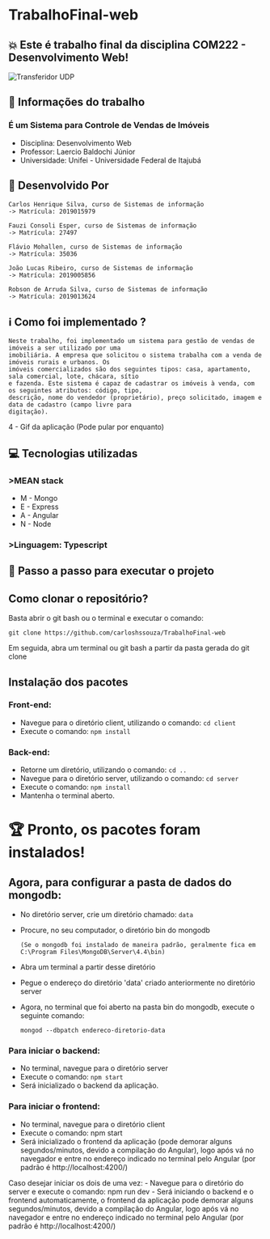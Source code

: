 # TrabalhoFinal-web
## :boom: Este é trabalho final da disciplina COM222 - Desenvolvimento Web!

![Transferidor UDP](imagens/udp.png)

## :closed_book: Informações do trabalho

  ### É um Sistema para Controle de Vendas de Imóveis
  *  Disciplina: Desenvolvimento Web
  *  Professor: Laercio Baldochi Júnior
  *  Universidade: Unifei - Universidade Federal de Itajubá

## :construction_worker: Desenvolvido Por
```
Carlos Henrique Silva, curso de Sistemas de informação
-> Matrícula: 2019015979

Fauzi Consoli Esper, curso de Sistemas de informação
-> Matrícula: 27497

Flávio Mohallen, curso de Sistemas de informação
-> Matrícula: 35036

João Lucas Ribeiro, curso de Sistemas de informação
-> Matrícula: 2019005856

Robson de Arruda Silva, curso de Sistemas de informação
-> Matrícula: 2019013624
```
## :information_source: Como foi implementado ?
    Neste trabalho, foi implementado um sistema para gestão de vendas de imóveis a ser utilizado por uma
    imobiliária. A empresa que solicitou o sistema trabalha com a venda de imóveis rurais e urbanos. Os 
    imóveis comercializados são dos seguintes tipos: casa, apartamento, sala comercial, lote, chácara, sítio
    e fazenda. Este sistema é capaz de cadastrar os imóveis à venda, com os seguintes atributos: código, tipo, 
    descrição, nome do vendedor (proprietário), preço solicitado, imagem e data de cadastro (campo livre para
    digitação).

4 - Gif da aplicação (Pode pular por enquanto)

## :computer: Tecnologias utilizadas
  ### >MEAN stack
  * M - Mongo
  * E - Express
  * A - Angular
  * N - Node
  ### >Linguagem: Typescript

## :dart: Passo a passo para executar o projeto
   
## Como clonar o repositório?

  Basta abrir o git bash ou o terminal e executar o comando: 

`git clone https://github.com/carloshssouza/TrabalhoFinal-web`

  Em seguida, abra um terminal ou git bash a partir da pasta gerada do git clone

## Instalação dos pacotes

### Front-end: 
* Navegue para o diretório client, utilizando o comando: `cd client`
* Execute o comando: `npm install`

### Back-end:
* Retorne um diretório, utilizando o comando: `cd ..`
* Navegue para o diretório server, utilizando o comando: `cd server`
* Execute o comando: `npm install`
* Mantenha o terminal aberto.
	
# :trophy: Pronto, os pacotes foram instalados!

## Agora, para configurar a pasta de dados do mongodb:

* No diretório server, crie um diretório chamado: `data`

* Procure, no seu computador, o diretório bin do mongodb

    `(Se o mongodb foi instalado de maneira padrão, geralmente fica em C:\Program Files\MongoDB\Server\4.4\bin)`

* Abra um terminal a partir desse diretório

* Pegue o endereço do diretório 'data' criado anteriormente no diretório server

* Agora, no terminal que foi aberto na pasta bin do mongodb, execute o seguinte comando:

  `mongod --dbpatch endereco-diretorio-data`


### Para iniciar o backend:
* No terminal, navegue para o diretório server
* Execute o comando: `npm start`
* Será inicializado o backend da aplicação.

### Para iniciar o frontend:
* No terminal, navegue para o diretório client
* Execute o comando: npm start
* Será inicializado o frontend da aplicação (pode demorar alguns segundos/minutos, devido a compilação do Angular), logo após vá no navegador e entre no endereço indicado no terminal pelo Angular (por padrão é http://localhost:4200/) 

Caso desejar iniciar os dois de uma vez:
	- Navegue para o diretório do server e execute o comando: npm run dev
	- Será iniciando o backend e o frontend automaticamente, o frontend da aplicação pode demorar alguns segundos/minutos, devido a compilação do Angular, logo após vá no navegador e entre no endereço indicado no terminal pelo Angular (por padrão é http://localhost:4200/) 
